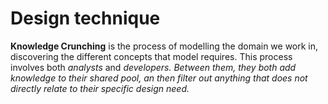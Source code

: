 # Design technique

**Knowledge Crunching** is the process of modelling the domain we work in, discovering the different concepts that model requires. This process involves both _analysts_ and _developers. Between them, they both add knowledge to their shared pool, an then filter out anything that does not directly relate to their specific design need._ 

